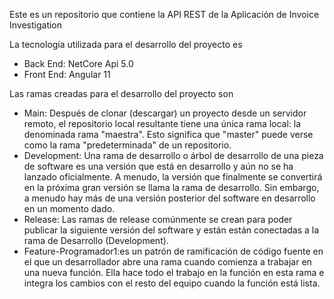 Este es un repositorio que contiene la API REST de la Aplicación de Invoice Investigation

La tecnología utilizada para el desarrollo del proyecto es

* Back End: NetCore Api 5.0
* Front End: Angular 11

Las ramas creadas para el desarrollo del proyecto son

* Main: Después de clonar (descargar) un proyecto desde un servidor remoto, el repositorio local resultante tiene una única rama local: la denominada rama "maestra". Esto significa que "master" puede verse como la rama "predeterminada" de un repositorio.
* Development: Una rama de desarrollo o árbol de desarrollo de una pieza de software es una versión que está en desarrollo y aún no se ha lanzado oficialmente. A menudo, la versión que finalmente se convertirá en la próxima gran versión se llama la rama de desarrollo. Sin embargo, a menudo hay más de una versión posterior del software en desarrollo en un momento dado.
* Release: Las ramas de release comúnmente se crean para poder publicar la siguiente versión del software y están están conectadas a la rama de Desarrollo (Development).
* Feature-Programador1:es un patrón de ramificación de código fuente en el que un desarrollador abre una rama cuando comienza a trabajar en una nueva función. Ella hace todo el trabajo en la función en esta rama e integra los cambios con el resto del equipo cuando la función está lista.

